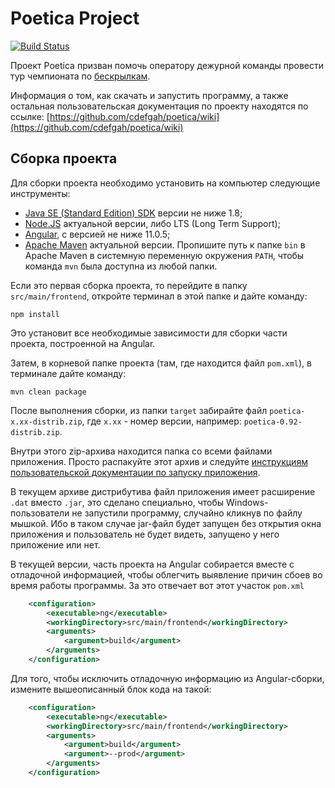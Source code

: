 # Poetica Project

[![Build Status](https://github.com/cdefgah/poetica/workflows/build/badge.svg)](https://github.com/cdefgah/poetica/actions)

Проект Poetica призван помочь оператору дежурной команды провести тур чемпионата по [бескрылкам](https://ru.wikipedia.org/wiki/%D0%91%D0%B5%D1%81%D0%BA%D1%80%D1%8B%D0%BB%D0%BA%D0%B0).

Информация о том, как скачать и запустить программу, а также остальная пользовательская документация по проекту находятся по ссылке:  [https://github.com/cdefgah/poetica/wiki](https://github.com/cdefgah/poetica/wiki)

## Сборка проекта

Для сборки проекта необходимо установить на компьютер следующие инструменты:

* [Java SE (Standard Edition) SDK](http://java.sun.com) версии не ниже 1.8;
* [Node.JS](https://nodejs.org/en/) актуальной версии, либо LTS (Long Term Support);
* [Angular](https://angular.io/), с версией не ниже 11.0.5;
* [Apache Maven](https://maven.apache.org/) актуальной версии. Пропишите путь к папке `bin` в Apache Maven в системную переменную окружения `PATH`, чтобы команда `mvn` была доступна из любой папки.

Если это первая сборка проекта, то перейдите в папку `src/main/frontend`, откройте терминал в этой папке и дайте команду:

`npm install`

Это установит все необходимые зависимости для сборки части проекта, построенной на Angular.

Затем, в корневой папке проекта (там, где находится файл `pom.xml`), в терминале дайте команду:

`mvn clean package`

После выполнения сборки, из папки `target` забирайте файл `poetica-x.xx-distrib.zip`, где `x.xx` - номер версии, например: `poetica-0.92-distrib.zip`.

Внутри этого zip-архива находится папка со всеми файлами приложения. Просто распакуйте этот архив и следуйте [инструкциям пользовательской документации по запуску приложения](https://github.com/cdefgah/poetica/wiki/%D0%9E-%D0%BF%D1%80%D0%BE%D0%B5%D0%BA%D1%82%D0%B5).

В текущем архиве дистрибутива файл приложения имеет расширение `.dat` вместо `.jar`, это сделано специально, чтобы Windows-пользователи не запустили программу, случайно кликнув по файлу мышкой.
Ибо в таком случае jar-файл будет запущен без открытия окна приложения и пользователь не будет видеть, запущено у него приложение или нет.

В текущей версии, часть проекта на Angular собирается вместе с отладочной информацией, чтобы облегчить выявление причин сбоев во время работы программы. За это отвечает вот этот участок `pom.xml`

```xml
    <configuration>
        <executable>ng</executable>
        <workingDirectory>src/main/frontend</workingDirectory>
        <arguments>
            <argument>build</argument>
        </arguments>
    </configuration>
```

Для того, чтобы исключить отладочную информацию из Angular-сборки, измените вышеописанный блок кода на такой:

```xml
    <configuration>
        <executable>ng</executable>
        <workingDirectory>src/main/frontend</workingDirectory>
        <arguments>
            <argument>build</argument>
            <argument>--prod</argument>
        </arguments>
    </configuration>
```
